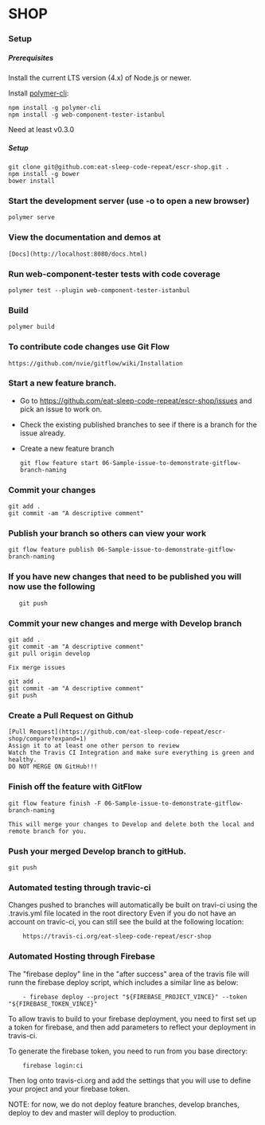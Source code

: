 # SHOP

### Setup

##### Prerequisites

Install the current LTS version (4.x) of Node.js or newer.

Install [polymer-cli](https://github.com/Polymer/polymer-cli):

    npm install -g polymer-cli
    npm install -g web-component-tester-istanbul

Need at least v0.3.0

##### Setup

    git clone git@github.com:eat-sleep-code-repeat/escr-shop.git .
    npm install -g bower
    bower install 
    
### Start the development server (use -o to open a new browser)

    polymer serve

### View the documentation and demos at

	[Docs](http://localhost:8080/docs.html)

### Run web-component-tester tests with code coverage

    polymer test --plugin web-component-tester-istanbul

### Build

    polymer build

### To contribute code changes use Git Flow
	
	https://github.com/nvie/gitflow/wiki/Installation

### Start a new feature branch.  

* Go to https://github.com/eat-sleep-code-repeat/escr-shop/issues and pick an issue to work on.
* Check the existing published branches to see if there is a branch for the issue already.
* Create a new feature branch

	```git flow feature start 06-Sample-issue-to-demonstrate-gitflow-branch-naming```

### Commit your changes

	git add .
	git commit -am "A descriptive comment"

### Publish your branch so others can view your work
	
	git flow feature publish 06-Sample-issue-to-demonstrate-gitflow-branch-naming

### If you have new changes that need to be published you will now use the following

       git push

### Commit your new changes and merge with Develop branch

	git add .
	git commit -am "A descriptive comment"
	git pull origin develop

	Fix merge issues

	git add .
	git commit -am "A descriptive comment"
	git push

### Create a Pull Request on Github

	[Pull Request](https://github.com/eat-sleep-code-repeat/escr-shop/compare?expand=1)
	Assign it to at least one other person to review
	Watch the Travis CI Integration and make sure everything is green and healthy.
	DO NOT MERGE ON GitHub!!!

### Finish off the feature with GitFlow

	git flow feature finish -F 06-Sample-issue-to-demonstrate-gitflow-branch-naming

	This will merge your changes to Develop and delete both the local and remote branch for you.

### Push your merged Develop branch to gitHub.

	git push

### Automated testing through travic-ci

Changes pushed to branches will automatically be built on travi-ci using the .travis.yml file located in the root directory
Even if you do not have an account on travic-ci, you can still see the build at the following location:

        https://travis-ci.org/eat-sleep-code-repeat/escr-shop

### Automated Hosting through Firebase

The "firebase deploy" line in the "after success" area of the travis file will runn the firebase deploy script, 
which includes a similar line as below:

        - firebase deploy --project "${FIREBASE_PROJECT_VINCE}" --token "${FIREBASE_TOKEN_VINCE}"

To allow travis to build to your firebase deployment, you need to first set up a token for firebase, and then add
parameters to reflect your deployment in travis-ci.

To generate the firebase token, you need to run from you base directory:

        firebase login:ci

Then log onto travis-ci.org and add the settings that you will use to define your project and your firebase token.

NOTE: for now, we do not deploy feature branches, develop branches, deploy to dev and master will deploy to production.
